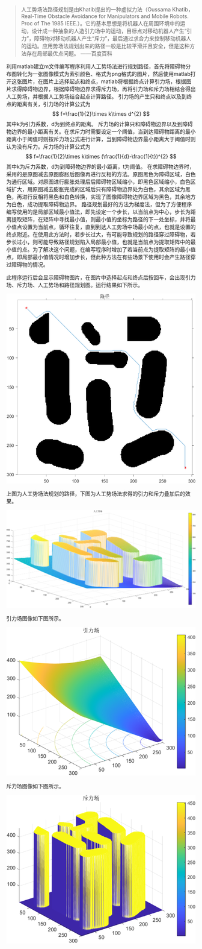 > 人工势场法路径规划是由Khatib提出的一种虚拟力法（Oussama Khatib，Real-Time Obstacle Avoidance for Manipulators and Mobile Robots. Proc of The 1985 IEEE.）。它的基本思想是将机器人在周围环境中的运动，设计成一种抽象的人造引力场中的运动，目标点对移动机器人产生“引力”，障碍物对移动机器人产生“斥力”，最后通过求合力来控制移动机器人的运动。应用势场法规划出来的路径一般是比较平滑并且安全，但是这种方法存在局部最优点问题。
> ——百度百科

利用matlab建立m文件编写程序利用人工势场法进行规划路径，首先将障碍物分布图转化为一张图像模式为索引颜色、格式为png格式的图片，然后使用matlab打开这张图片，在图片上选择起点和终点，matlab将根据终点计算引力场，根据图片求得障碍物边界，根据障碍物边界求得斥力场，再将引力场和斥力场相结合得出人工势场，并根据人工势场结合起点计算路径。
引力场的产生只和终点以及到终点的距离有关，引力场的计算公式为
$$
f=\frac{1}{2}\times k\times d^{2}
$$
其中k为引力系数，d为到终点的距离。
斥力场的计算只和障碍物边界以及到障碍物边界的最小距离有关。在求斥力时需要设定一个阈值，当到达障碍物距离的最小距离小于阈值时则按斥力场公式进行计算，当到障碍物边界最小距离大于阈值时则认为没有斥力。斥力场的计算公式为
$$
f=\frac{1}{2}\times k\times (\frac{1}{d}-\frac{1}{t})^{2}
$$
其中k为斥力系数，d为到障碍物边界的最小距离，t为阈值。
在求障碍物边界时，采用的是原图减去原图膨胀后图像再进行反相的方法。原图黑色为障碍区域，白色为通行区域。对原图进行膨胀处理后后障碍物区域缩小，即黑色区域缩小，白色区域扩大，用原图减去膨胀完成的区域后只有障碍物边界处为白色，其余区域为黑色，再进行反相将黑色和白色转换，实现了图像障碍物边界区域为黑色，其余地方为白色，成功提取障碍物边界。
路径规划最好的方法为梯度法，但为了方便程序编写使用的是局部区域最小值法，即先设定一个步长，以当前点为中心，步长为距离提取矩阵，在矩阵中寻找最小值，则最小值的坐标为路径的下一处坐标，并将最小值点设置为当前点，循环往复，直到到达人工势场中场最小的点，也就是设置的终点附近。在使用此方法时，若步长过大，有可能导致规划的路径穿过障碍物，若步长过小，则可能导致路径规划陷入局部最小值，也就是当前点为提取矩阵中的最小值的点。为了解决这个问题，在编写程序时增加了若当前点为提取矩阵的最小值点，即局部最小值情况时增加步长，但此种方法在有些场景下使用时会产生路径穿过障碍物的情况。

此程序运行后会显示障碍物图片，在图片中选择起点和终点后按回车，会出现引力场、斥力场、人工势场和路径规划图。运行结果如下所示。

![轨迹](https://github.com/Maxwell-Rabbit/Path-planning-method-based-on-artificial-potential-field/blob/main/photo/%E8%BD%A8%E8%BF%B9.png)

上图为人工势场法规划的路径，下图为人工势场法求得的引力和斥力叠加后的效果。

![势场](https://github.com/Maxwell-Rabbit/Path-planning-method-based-on-artificial-potential-field/blob/main/photo/%E5%8A%BF%E5%9C%BA.png)

引力场图像如下图所示。

![引力](https://github.com/Maxwell-Rabbit/Path-planning-method-based-on-artificial-potential-field/blob/main/photo/%E5%BC%95%E5%8A%9B.png)

斥力场图像如下图所示。

![斥力png](https://github.com/Maxwell-Rabbit/Path-planning-method-based-on-artificial-potential-field/blob/main/photo/%E6%96%A5%E5%8A%9Bpng.png)
